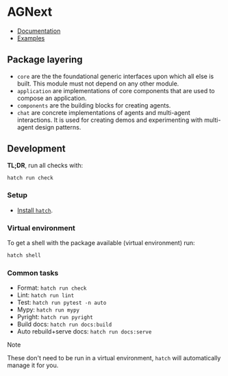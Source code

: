 # AGNext

- [Documentation](http://microsoft.github.io/agnext)
- [Examples](https://github.com/microsoft/agnext/tree/main/python/examples)

## Package layering

- `core` are the the foundational generic interfaces upon which all else is built. This module must not depend on any other module.
- `application` are implementations of core components that are used to compose an application.
- `components` are the building blocks for creating agents.
- `chat` are concrete implementations of agents and multi-agent interactions.
    It is used for creating demos and experimenting with multi-agent design patterns.

## Development

**TL;DR**, run all checks with:

```sh
hatch run check
```

### Setup

- [Install `hatch`](https://hatch.pypa.io/1.12/install/).

### Virtual environment

To get a shell with the package available (virtual environment) run:

```sh
hatch shell
```

### Common tasks

- Format: `hatch run check`
- Lint: `hatch run lint`
- Test: `hatch run pytest -n auto`
- Mypy: `hatch run mypy`
- Pyright: `hatch run pyright`
- Build docs: `hatch run docs:build`
- Auto rebuild+serve docs: `hatch run docs:serve`

> [!NOTE]
> These don't need to be run in a virtual environment, `hatch` will automatically manage it for you.
